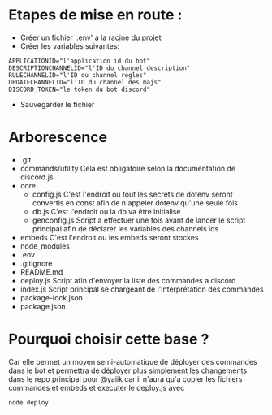 # Etapes de mise en route : 

- Créer un fichier '.env' a la racine du projet
- Créer les variables suivantes:
```
APPLICATIONID="l'application id du bot"
DESCRIPTIONCHANNELID="l'ID du channel description"
RULECHANNELID="l'ID du channel regles"
UPDATECHANNELID="l'ID du channel des majs"
DISCORD_TOKEN="le token du bot discord"
```
- Sauvegarder le fichier

# Arborescence

- .git
- commands/utility        Cela est obligatoire selon la documentation de discord.js
- core
    - config.js  C'est l'endroit ou tout les secrets de dotenv seront convertis en const afin de n'appeler dotenv qu'une seule fois
    - db.js      C'est l'endroit ou la db va être initialisé
    - genconfig.js Script a effectuer une fois avant de lancer le script principal afin de déclarer les variables des channels ids
- embeds                  C'est l'endroit ou les embeds seront stockes
- node_modules
- .env
- .gitignore
- README.md
- deploy.js               Script afin d'envoyer la liste des commandes a discord
- index.js                Script principal se chargeant de l'interprétation des commandes
- package-lock.json
- package.json

# Pourquoi choisir cette base ?

Car elle permet un moyen semi-automatique de déployer des commandes dans le bot et permettra de déployer plus simplement les changements dans le repo principal pour @yaiik car il n'aura qu'a copier les fichiers commandes et embeds et executer le deploy.js avec
```
node deploy
```
